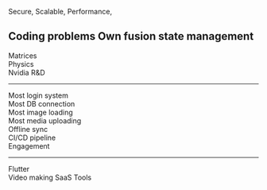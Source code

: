 Secure, Scalable, Performance, 

Coding problems
Own fusion state management
---
Matrices  
Physics  
Nvidia R&D  

---

Most login system  
Most DB connection  
Most image loading  
Most media uploading  
Offline sync  
CI/CD pipeline  
Engagement  

---

Flutter  
Video making
SaaS Tools





